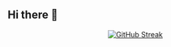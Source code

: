 ## Hi there 👋

<div align=center>
 
[![GitHub Streak](https://streak-stats.demolab.com/?user=fkstndnjs&theme=dark)](https://git.io/streak-stats)
 
</div>
